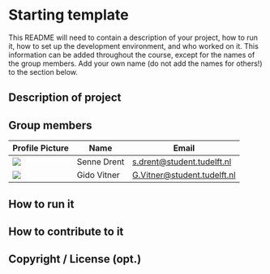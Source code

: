 # Starting template

This README will need to contain a description of your project, how to run it, how to set up the development environment, and who worked on it.
This information can be added throughout the course, except for the names of the group members.
Add your own name (do not add the names for others!) to the section below.

## Description of project

## Group members

| Profile Picture                                                                                                                                      | Name        | Email                       |
|------------------------------------------------------------------------------------------------------------------------------------------------------|-------------|-----------------------------|
| ![](https://gitlab.ewi.tudelft.nl/uploads/-/system/user/avatar/5638/avatar.png?width=48&length=4&size=50&color=DDD&background=777&font-size=0.325) | Senne Drent | s.drent@student.tudelft.nl  |
| ![](https://secure.gravatar.com/avatar/81c4ef2654307bf9d0113ec64be7ddc0?s=800&d=identicon&length=4&size=50&color=DDD&background=777&font-size=0.325) | Gido Vitner | G.Vitner@student.tudelft.nl |

<!-- Instructions (remove once assignment has been completed -->
<!-- - Add (only!) your own name to the table above (use Markdown formatting) -->
<!-- - Mention your *student* email address -->
<!-- - Preferably add a recognizable photo, otherwise add your GitLab photo -->
<!-- - (please make sure the photos have the same size) --> 

## How to run it

## How to contribute to it

## Copyright / License (opt.)


